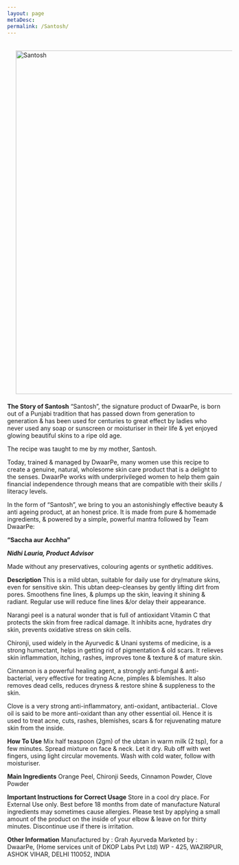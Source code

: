 ```yaml
---
layout: page
metaDesc: 
permalink: /Santosh/
---
```


<img src="/assets/santosh.JPG" alt="Santosh" style="float:left;width:800px;margin:20px">
<div class="clearfix"></div>
<b>The Story of Santosh</b>
“Santosh”,  the signature product of DwaarPe, is born out of a Punjabi tradition that has passed down from generation to generation & has been used for centuries to great effect by ladies who never used  any soap or sunscreen or moisturiser in their life & yet enjoyed glowing beautiful skins to a ripe old age. 

The recipe was taught to me by my mother, Santosh.

Today, trained & managed by  DwaarPe, many women use this recipe to create a genuine, natural, wholesome skin care product that is a delight to the senses. DwaarPe works with underprivileged women to help them gain financial independence through means that are compatible with their skills / literacy levels.

In the form of “Santosh”, we bring to you an astonishingly effective beauty & anti ageing product, at an honest price. It is made from pure & homemade ingredients, & powered by a simple, powerful mantra followed by Team DwaarPe:

<b> “Saccha aur Acchha” </b>

<b><i>Nidhi Lauria, Product Advisor</i></b>

Made without any preservatives, colouring agents or synthetic additives. 

<b>Description</b>
This is a mild ubtan, suitable for daily use for dry/mature skins, even for sensitive skin. This ubtan deep-cleanses  by gently lifting dirt from pores. Smoothens fine lines, & plumps up the skin, leaving it shining & radiant. Regular use will reduce fine lines &/or delay their appearance. 

Narangi peel is a natural wonder that is full of antioxidant Vitamin C that protects the skin from free radical damage. It inhibits acne, hydrates dry skin, prevents oxidative stress on skin cells. 

Chironji, used widely in the Ayurvedic & Unani systems of medicine, is a strong humectant, helps in getting rid of pigmentation & old scars. It relieves skin inflammation, itching, rashes, improves tone & texture & of mature skin.

Cinnamon is a powerful healing agent, a strongly anti-fungal & anti-bacterial, very effective for treating Acne, pimples & blemishes. It also removes dead cells, reduces dryness & restore shine & suppleness to the skin. 

Clove is a very strong anti-inflammatory, anti-oxidant, antibacterial.. Clove oil is said to be more anti-oxidant than any other essential oil. Hence it is used to treat acne, cuts, rashes, blemishes, scars & for rejuvenating mature skin from the inside.

<b>How To Use</b>
Mix half teaspoon (2gm) of the ubtan in warm milk (2 tsp), for a few minutes. Spread mixture on face & neck. Let it dry. Rub off with wet fingers, using light circular movements. Wash with cold water, follow with moisturiser.

<b>Main Ingredients</b>
Orange Peel, Chironji Seeds, Cinnamon Powder, Clove Powder

<b>Important Instructions for Correct Usage</b>
Store in a cool dry place. For External Use only. Best before 18 months from date of manufacture
Natural ingredients may sometimes cause allergies. Please test by applying a small amount of the product on the inside of your elbow & leave on for thirty minutes. Discontinue use if there is irritation.

<b>Other Information</b>
Manufactured by : Grah Ayurveda
Marketed by : DwaarPe, (Home services unit of DKOP Labs Pvt Ltd)
WP - 425, WAZIRPUR, ASHOK VIHAR, DELHI 110052, INDIA
<div class="clearfix"></div>

